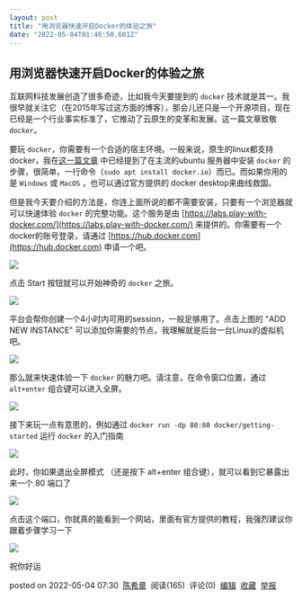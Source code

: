 ```yaml
---
layout: post
title: "用浏览器快速开启Docker的体验之旅"
date: "2022-05-04T01:46:50.601Z"
---
```

用浏览器快速开启Docker的体验之旅
-------------------

互联网科技发展创造了很多奇迹，比如我今天要提到的 `docker` 技术就是其一。我很早就关注它（在2015年写过这方面的博客），那会儿还只是一个开源项目，现在已经是一个行业事实标准了，它推动了云原生的变革和发展。这一篇文章致敬 `docker`。

要玩 `docker`，你需要有一个合适的宿主环境。一般来说，原生的linux都支持docker，我在[这一篇文章](https://www.cnblogs.com/chenxizhang/p/16215230.html) 中已经提到了在主流的ubuntu 服务器中安装 `docker` 的步骤，很简单，一行命令（`sudo apt install docker.io`）而已。而如果你用的是 `Windows` 或 `MacOS` ，也可以通过官方提供的 docker desktop来曲线救国。

但是我今天要介绍的方法是，你连上面所说的都不需要安装，只要有一个浏览器就可以快速体验 `docker` 的完整功能。这个服务是由 [https://labs.play-with-docker.com/](https://labs.play-with-docker.com/) 来提供的。你需要有一个 docker的账号登录，请通过 [https://hub.docker.com](https://hub.docker.com) 申请一个吧。

![](https://img2022.cnblogs.com/blog/9072/202205/9072-20220504071526864-1520955280.png)

点击 Start 按钮就可以开始神奇的 `docker` 之旅。

![](https://img2022.cnblogs.com/blog/9072/202205/9072-20220504071955627-1300753859.png)

平台会帮你创建一个4小时内可用的session，一般足够用了。点击上图的 "ADD NEW INSTANCE" 可以添加你需要的节点，我理解就是后台一台Linux的虚拟机吧。

![](https://img2022.cnblogs.com/blog/9072/202205/9072-20220504072132617-1096496786.png)

那么就来快速体验一下 `docker` 的魅力吧。请注意，在命令窗口位置，通过 `alt+enter` 组合键可以进入全屏。

![](https://img2022.cnblogs.com/blog/9072/202205/9072-20220504072312635-1035343483.png)

接下来玩一点有意思的，例如通过 `docker run -dp 80:80 docker/getting-started` 运行 `docker` 的入门指南

![](https://img2022.cnblogs.com/blog/9072/202205/9072-20220504072539748-341450779.png)

此时，你如果退出全屏模式 （还是按下 alt+enter 组合键），就可以看到它暴露出来一个 80 端口了

![](https://img2022.cnblogs.com/blog/9072/202205/9072-20220504072634533-1371968846.png)

点击这个端口，你就真的能看到一个网站，里面有官方提供的教程，我强烈建议你跟着步骤学习一下

![](https://img2022.cnblogs.com/blog/9072/202205/9072-20220504072729519-984520961.png)

祝你好运

posted on 2022-05-04 07:30  [陈希章](https://www.cnblogs.com/chenxizhang/)  阅读(165)  评论(0)  [编辑](https://i.cnblogs.com/EditPosts.aspx?postid=16220280)  [收藏](javascript:void(0))  [举报](javascript:void(0))